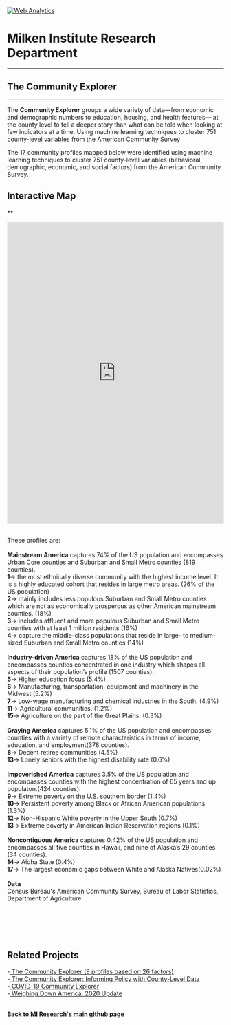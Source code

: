 <br><br>
<head><!-- Global site tag (gtag.js) - Google Analytics -->
<script async src="https://www.googletagmanager.com/gtag/js?id=UA-166686264-2"></script>
<script>
  window.dataLayer = window.dataLayer || [];
  function gtag(){dataLayer.push(arguments);}
  gtag('js', new Date());

  gtag('config', 'UA-166686264-2');
</script>

<!-- Default Statcounter code for The Community Explorer
https://miresearch.github.io/Community-Explorer/ -->
<script type="text/javascript">
var sc_project=12481025; 
var sc_invisible=1; 
var sc_security="74862afb"; 
var sc_https=1; 
</script>
<script type="text/javascript"
src="https://www.statcounter.com/counter/counter.js"
async></script>
<noscript><div class="statcounter"><a title="Web Analytics"
href="https://statcounter.com/" target="_blank"><img
class="statcounter"
src="https://c.statcounter.com/12481025/0/74862afb/1/"
alt="Web Analytics"></a></div></noscript>
<!-- End of Statcounter Code -->

<meta name="twitter:title" content="Community Explorer">
<meta name="twitter:description" content="The Community Explorer sorts 26 behavioral, demographic, economic, and social factors across 3,192 US counties into eight community profiles.">
<meta name="twitter:image" content="https://milkeninstitute.org/sites/default/files/GettyImages-1204127705.jpg">
<meta name="twitter:card" content="summary_large_image">

<meta property="og:title" content="Community Explorer">
<meta property="og:description" content="The Community Explorer sorts 751 behavioral, demographic, economic, and social factors across 3,142 US counties into eight community profiles. ;">
<meta property="og:image" content="https://milkeninstitute.org/sites/default/files/GettyImages-1204127705.jpg">
<meta property="og:image:url" content="https://milkeninstitute.org/sites/default/files/GettyImages-1204127705.jpg">
<meta property="og:image:secure_url" content="https://milkeninstitute.org/sites/default/files/GettyImages-1204127705.jpg">
<meta property="og:url" content="https://miresearch.github.io/Community-Explorer/">

</head>

<H1><b>Milken Institute Research Department </b></H1><Hr>

<H2><b> The Community Explorer</b> </H2> <Hr>

The <b>Community Explorer</b> groups a wide variety of data—from economic and demographic numbers to education, housing, and health features— at the county level to tell a deeper story than what can be told when looking at few indicators at a time. Using machine learning techniques to cluster 751 county-level variables from the American Community Survey
  
The 17 community profiles mapped below were identified using machine learning techniques to cluster 751 county-level variables (behavioral, demographic, economic, and social factors) from the American Community Survey. 
<H2>Interactive Map</H2>

**<center><iframe src="https://public.tableau.com/views/Community_Explorer/Map?:showVizHome=no&:embed=true" width="100%" height="700" frameborder="0"></iframe></center>

<br>
These profiles are:
<br>
<br><b>Mainstream America</B> captures 74% of the US population and encompasses Urban Core counties and Suburban and Small Metro counties (819 counties).
<br><b>1</b>-> the most ethnically diverse community with the highest income level. It is a highly educated cohort that resides in large metro areas. (26% of the US population)
<br><b>2</b>-> mainly includes less populous Suburban and Small Metro counties which are not as economically prosperous as other American mainstream counties. (18%)
<br><b>3</b>-> includes affluent and more populous Suburban and Small Metro counties with at least 1 million residents (16%)
<br><b>4</b>-> capture the middle-class populations that reside in large- to medium-sized Suburban and Small Metro counties (14%)
<br>
<br><b>Industry-driven America</B> captures 18% of the US population and encompasses counties concentrated in one industry which shapes all aspects of their population’s profile (1507 counties).
<br><b>5</b>-> Higher education focus (5.4%)
<br><b>6</b>-> Manufacturing, transportation, equipment and machinery in the Midwest (5.2%) 
<br><b>7</b>-> Low-wage manufacturing and chemical industries in the South.  (4.9%)
<br><b>11</b>-> Agricultural communities. (1.2%)
<br><b>15</b>-> Agriculture on the part of the Great Plains. (0.3%)
<br>
<br><b>Graying America</B> captures 5.1% of the US population and encompasses counties with a variety of remote characteristics in terms of income, education, and employment(378 counties).
<br><b>8</b>-> Decent retiree communities (4.5%) 
<br><b>13</b>-> Lonely seniors with the highest disability rate (0.6%)
<br>
<br><b>Impoverished America</B> captures 3.5% of the US population and encompasses counties with the highest concentration of 65 years and up populaton.(424 counties).
<br><b>9</b>-> Extreme poverty on the U.S. southern border (1.4%) 
<br><b>10</b>-> Persistent poverty among Black or African American populations (1.3%)
<br><b>12</b>-> Non-Hispanic White poverty in the Upper South (0.7%) 
<br><b>13</b>-> Extreme poverty in American Indian Reservation regions (0.1%)
<br>
<br><b>Noncontiguous America</B> captures 0.42% of the US population and encompasses all five counties in Hawaii, and nine of Alaska’s 29 counties (34 counties).
<br><b>14</b>-> Aloha State (0.4%) 
<br><b>17</b>-> The largest economic gaps between White and Alaska Natives(0.02%)
<br><br>
<Bh>
<b>Data</b><br>
Census Bureau's American Community Survey, Bureau of Labor Statistics, Department of Agriculture. <br>
<br> <br>


<br><br>
<H2>Related Projects </H2>
-<a href="https://miresearch.github.io/Community-Explorer/" target="_blank"> The Community Explorer  (9 profiles based on 26 factors) </a> <br>
  -<a href="https://milkeninstitute.org/sites/default/files/reports-pdf/Community%20Explorer.pdf" target="_blank"> The Community Explorer: Informing Policy with County-Level Data </a> <br>
-<a href="https://miresearch.github.io/MI-COVID-19-Community-Explorer" target="_blank"> COVID-19 Community Explorer</a> <br>
-<a href="https://milkeninstitute.org/reports/weighing-down-america-2020-update" target="_blank"> Weighing Down America: 2020 Update</a><br>
<Br>
  
<a href=" https://miresearch.github.io/About/" target="_blank"> <b>Back to MI Research's main github page</b>  </a>


